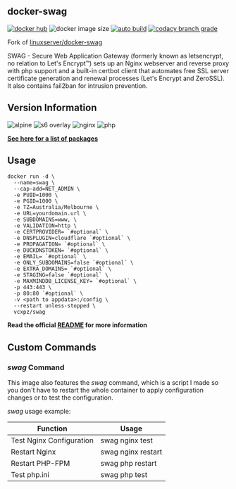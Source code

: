 ## docker-swag

[![docker hub](https://img.shields.io/badge/docker_hub-link-blue?style=for-the-badge&logo=docker)](https://hub.docker.com/r/vcxpz/swag) ![docker image size](https://img.shields.io/docker/image-size/vcxpz/swag?style=for-the-badge&logo=docker) [![auto build](https://img.shields.io/badge/docker_builds-automated-blue?style=for-the-badge&logo=docker?color=d1aa67)](https://github.com/hydazz/docker-swag/actions?query=workflow%3A"Auto+Builder+CI") [![codacy branch grade](https://img.shields.io/codacy/grade/df6f0af2764c4b55ae183c3088b9d3d8/main?style=for-the-badge)](https://app.codacy.com/gh/hydazz/docker-swag)

Fork of [linuxserver/docker-swag](https://github.com/linuxserver/docker-swag/)

SWAG - Secure Web Application Gateway (formerly known as letsencrypt, no relation to Let's Encrypt™) sets up an Nginx webserver and reverse proxy with php support and a built-in certbot client that automates free SSL server certificate generation and renewal processes (Let's Encrypt and ZeroSSL). It also contains fail2ban for intrusion prevention.

## Version Information

![alpine](https://img.shields.io/badge/alpine-edge-0D597F?style=for-the-badge&logo=alpine-linux) ![s6 overlay](https://img.shields.io/badge/s6_overlay-2.1.0.2-blue?style=for-the-badge) ![nginx](https://img.shields.io/badge/nginx-1.18.0-269539?style=for-the-badge&logo=nginx) ![php](https://img.shields.io/badge/php-7.4.14-777BB4?style=for-the-badge&logo=php)

**[See here for a list of packages](https://github.com/hydazz/docker-swag/blob/main/package_versions.txt)**

## Usage

    docker run -d \
      --name=swag \
      --cap-add=NET_ADMIN \
      -e PUID=1000 \
      -e PGID=1000 \
      -e TZ=Australia/Melbourne \
      -e URL=yourdomain.url \
      -e SUBDOMAINS=www, \
      -e VALIDATION=http \
      -e CERTPROVIDER= `#optional` \
      -e DNSPLUGIN=cloudflare `#optional` \
      -e PROPAGATION= `#optional` \
      -e DUCKDNSTOKEN= `#optional` \
      -e EMAIL= `#optional` \
      -e ONLY_SUBDOMAINS=false `#optional` \
      -e EXTRA_DOMAINS= `#optional` \
      -e STAGING=false `#optional` \
      -e MAXMINDDB_LICENSE_KEY= `#optional` \
      -p 443:443 \
      -p 80:80 `#optional` \
      -v <path to appdata>:/config \
      --restart unless-stopped \
      vcxpz/swag

**Read the official [README](https://github.com/linuxserver/docker-swag/) for more information**

## Custom Commands

### _swag_ Command

This image also features the _swag_ command, which is a script I made so you don't have to restart the whole container to apply configuration changes or to test the configuration.

_swag_ usage example:

| Function                 | Usage              |
| ------------------------ | ------------------ |
| Test Nginx Configuration | swag nginx test    |
| Restart Nginx            | swag nginx restart |
| Restart PHP-FPM          | swag php restart   |
| Test php.ini             | swag php test      |
